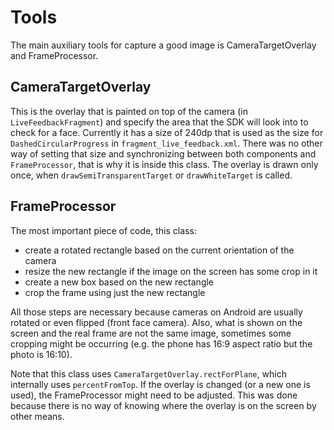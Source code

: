 # Tools

The main auxiliary tools for capture a good image is CameraTargetOverlay and FrameProcessor.

## CameraTargetOverlay

This is the overlay that is painted on top of the camera (in `LiveFeedbackFragment`) and specify the area that the SDK will look into to check for a face. Currently it has a size of 240dp that is used as the size for `DashedCircularProgress` in `fragment_live_feedback.xml`. There was no other way of setting that size and synchronizing between both components and `FrameProcessor`, that is why it is inside this class. The overlay is drawn only once, when `drawSemiTransparentTarget` or `drawWhiteTarget` is called.

## FrameProcessor

The most important piece of code, this class:
- create a rotated rectangle based on the current orientation of the camera
- resize the new rectangle if the image on the screen has some crop in it
- create a new box based on the new rectangle
- crop the frame using just the new rectangle

All those steps are necessary because cameras on Android are usually rotated or even flipped (front face camera). Also, what is shown on the screen and the real frame are not the same image, sometimes some cropping might be occurring (e.g. the phone has 16:9 aspect ratio but the photo is 16:10).

Note that this class uses `CameraTargetOverlay.rectForPlane`, which internally uses `percentFromTop`. If the overlay is changed (or a new one is used), the FrameProcessor might need to be adjusted. This was done because there is no way of knowing where the overlay is on the screen by other means.
